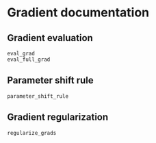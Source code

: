 # Gradient documentation

## Gradient evaluation
```@docs
eval_grad
eval_full_grad
```

## Parameter shift rule
```@docs
parameter_shift_rule
```

## Gradient regularization
```@docs
regularize_grads
```